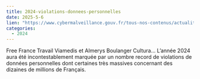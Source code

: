 ```yaml
--- 
title: 2024-violations-donnees-personnelles
date: 2025-5-6
lien: "https://www.cybermalveillance.gouv.fr/tous-nos-contenus/actualites/2024-violations-donnees-personnelles"
categories:
  - 2024
---
```


Free
France Travail
Viamedis et Almerys
Boulanger
Cultura… L’année 2024 aura été incontestablement marquée par un nombre record de violations de données personnelles
dont certaines très massives
concernant des dizaines de millions de Français.

